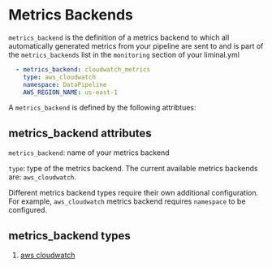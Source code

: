 <!--
Licensed to the Apache Software Foundation (ASF) under one
or more contributor license agreements.  See the NOTICE file
distributed with this work for additional information
regarding copyright ownership.  The ASF licenses this file
to you under the Apache License, Version 2.0 (the
"License"); you may not use this file except in compliance
with the License.  You may obtain a copy of the License at

  http://www.apache.org/licenses/LICENSE-2.0

Unless required by applicable law or agreed to in writing,
software distributed under the License is distributed on an
"AS IS" BASIS, WITHOUT WARRANTIES OR CONDITIONS OF ANY
KIND, either express or implied.  See the License for the
specific language governing permissions and limitations
under the License.
-->

# Metrics Backends

`metrics_backend` is the definition of a metrics backend to which all automatically
generated metrics from your pipeline are sent to and is part of the `metrics_backends` list in the
`monitoring` section of your liminal.yml 

```yaml
  - metrics_backend: cloudwatch_metrics
    type: aws_cloudwatch
    namespace: DataPipeline
    AWS_REGION_NAME: us-east-1
```

A `metrics_backend` is defined by the following attribtues:

## metrics_backend attributes

`metrics_backend`: name of your metrics backend

`type`: type of the metrics backend. The current available metrics backends are: `aws_cloudwatch`.

Different metrics backend types require their own additional configuration. For example,
`aws_cloudwatch` metrics backend requires `namespace` to be configured.

## metrics_backend types

1. [aws cloudwatch](aws_cloudwatch.md)
